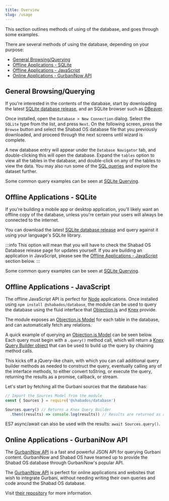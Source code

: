 ```yaml
---
title: Overview
slug: /usage
---
```


This section outlines methods of using of the database, and goes through some examples.

There are several methods of using the database, depending on your purpose:

- [General Browsing/Querying](#general-browsingquerying)
- [Offline Applications - SQLite](#offline-applications---sqlite)
- [Offline Applications - JavaScript](#offline-applications---javascript)
- [Online Applications - GurbaniNow API](#online-applications---gurbaninow-api)

## General Browsing/Querying

If you're interested in the contents of the database, start by downloading the latest
[SQLite database release](https://github.com/ShabadOS/database/releases), and an SQLite browser such as [DBeaver](https://dbeaver.io/).

Once installed, open the `Database > New Connection` dialog. Select the `SQLite` type from the list, and press `Next`. On the following screen, press the `Browse` button and select the Shabad OS database file that you previously downloaded, and proceed through the next screens until wizard is complete.

A new database entry will appear under the `Database Navigator` tab, and double-clicking this will open the database. Expand the `tables` option to view all the tables in the database, and double-click on any of the tables to view the data. You may also run some of the [SQL queries](#Offline-Applications-SQLite) and explore the dataset further.

Some common query examples can be seen at [SQLite Querying](usage/queries).

## Offline Applications - SQLite

If you're building a mobile app or desktop application, you'll likely want an offline copy of the database, unless you're certain your users will always be connected to the internet.

You can download the latest [SQLite database release](https://github.com/ShabadOS/database/releases) and query against it using your language's SQLite library.

:::info
This option will mean that you will have to check the Shabad OS Database release page for updates yourself. If you are building an application in JavaScript, please see the [Offline Applications - JavaScript](#Offline-Applications-JavaScript) section below.
:::

Some common query examples can be seen at [SQLite Querying](usage/queries).

## Offline Applications - JavaScript

The offline JavaScript API is perfect for [Node](https://nodejs.org) applications. Once installed using `npm install @shabados/database`, the module can be used to query the database using the fluid interface that [Objection.js](http://vincit.github.io/objection.js/) and [Knex](https://knexjs.org/) provide.

The module exposes an [Objection.js Model](http://vincit.github.io/objection.js/#models) for each table in the database, and can automatically fetch any relations.

A quick example of querying an [Objection.js Model](http://vincit.github.io/objection.js/#models) can be seen below. Each query must begin with a `.query()` method call, which will return a [Knex Query Builder object](https://knexjs.org/#Builder) that can be used to build up the query by chaining method calls.

This kicks off a jQuery-like chain, with which you can call additional query builder methods as needed to construct the query, eventually calling any of the interface methods, to either convert toString, or execute the query, returning the results as a promise, callback, or stream.

Let's start by fetching all the Gurbani sources that the database has:

```js
// Import the Sources Model from the module
const { Sources } = require('@shabados/database')

Sources.query() // Returns a Knex Query Builder
  .then((results) => console.log(results)) // Results are returned as a promise
```

ES7 async/await can also be used with the results: `await Sources.query()`.

## Online Applications - GurbaniNow API

The [GurbaniNow API](https://github.com/gurbaninow/api) is a fast and powerful JSON API for querying Gurbani content. GurbaniNow and Shabad OS have teamed up to provide the Shabad OS database through GurbaniNow's popular API.

The [GurbaniNow API](https://github.com/gurbaninow/api) is perfect for online applications and websites that wish to integrate Gurbani, without needing writing their own queries and code around the Shabad OS database.

Visit [their repository](https://github.com/gurbaninow/api) for more information.
